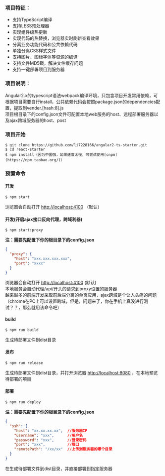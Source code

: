 ### 项目特征：
- 支持TypeScript编译
- 支持LESS预处理器
- 实现组件级热更新
- 实现代码的热替换，浏览器实时刷新查看效果
- 分离业务功能代码和公共依赖代码
- 单独分离CSS样式文件
- 支持图片、图标字体等资源的编译
- 支持文件MD5戳，解决文件缓存问题
- 支持一键部署项目到服务器

### 项目说明：

Angular2.x的typescript语法webpack编译环境，只包含项目开发常用依赖，可根据项目需要自行install，公共依赖代码会按照package.json的dependencies配置，提取到vender.[hash:8].js  <br />
项目根目录下的config.json文件可配置本地web服务的host、远程部署服务器以及ajax跨域服务器的host、post

### 项目开始

```
$ git clone https://github.com/li7228166/angular2-ts-starter.git
$ cd react-starter
$ npm install（因为中国强，如果速度太慢，可尝试使用[cnpm](https://npm.taobao.org/)）
```

### 预置命令
#### 开发
```
$ npm start
```

浏览器会自动打开 [http://localhost:4100](http://localhost:4100) （默认）


#### 开发(开启ajax接口反向代理，跨域利器)
```
$ npm start:proxy
```
**注：需要先配置下你的根目录下的config.json**
```json
{
  "proxy": {
    "host": "xxx.xxx.xxx.xxx",
    "port": "xxxx"
  }
}
```
浏览器会自动打开 [http://localhost:4100](http://localhost:4100) (默认)   <br />本地服务会自动代理/api/开头的请求到proxy设置的服务器   <br />越来越多的前端开发采取前后端分离的单页应用，ajax跨域是个让人头痛的问题（chrome在PC上可以设置跨域，但是，问题来了，你在手机上真没进行测试？？，那么就用该命令吧）



#### build
```
$ npm run build
```

生成待部署文件到dist目录

#### 发布
```
$ npm run release
```

生成待部署文件到dist目录，并打开浏览器 [http://localhost:8080](http://localhost:8080) ，在本地预览待部署的项目


#### 部署
```
$ npm run deploy
```
**注：需要先配置下你的根目录下的config.json**
```json
{
  "ssh": {
    "host": "xx.xx.xx.xx",  //服务器IP
    "username": "xxx",      //用户名
    "password": "xxx",      //登录密码
    "port": "xxx",          //端口
    "remotePath": "/xx/xx"  //上传到服务器的哪个目录
  }
}
```
在生成待部署文件到dist目录，并直接部署到指定服务器